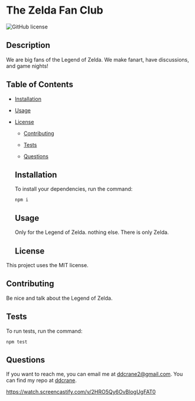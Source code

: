 # The Zelda Fan Club
  ![GitHub license](https://img.shields.io/badge/license-MIT-blue.svg)

  ## Description
  
  We are big fans of the Legend of Zelda. We make fanart, have discussions, and game nights!
  
  ## Table of Contents 
  
  * [Installation](#installation)
  
  * [Usage](#usage)
  
* [License](#license)

  * [Contributing](#contributing)
  
  * [Tests](#tests)
  
  * [Questions](#questions)
  
  ## Installation
  
  To install your dependencies, run the command:
  
  ```
  npm i
  ```
  
  ## Usage
  
  Only for the Legend of Zelda. nothing else. There is only Zelda.
  
  ## License

This project uses the MIT license.
    
  ## Contributing
  
  Be nice and talk about the Legend of Zelda.
  
  ## Tests
  
  To run tests, run the command:
  
  ```
  npm test
  ```
  
  ## Questions
  
  If you want to reach me, you can email me at ddcrane2@gmail.com. You can find my repo at [ddcrane](https://github.com/ddcrane/).  

  https://watch.screencastify.com/v/2HRO5Qy6OvBlogUgFAT0 
